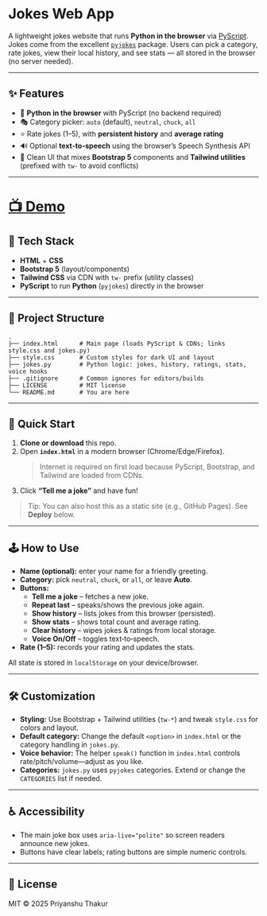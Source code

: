 # Jokes Web App

A lightweight jokes website that runs **Python in the browser** via [PyScript](https://pyscript.net/).  
Jokes come from the excellent [`pyjokes`](https://pypi.org/project/pyjokes/) package. Users can pick a category, rate jokes, view their local history, and see stats — all stored in the browser (no server needed).

---

## ✨ Features

- 🐍 **Python in the browser** with PyScript (no backend required)
- 🎭 Category picker: `auto` (default), `neutral`, `chuck`, `all`
- ⭐ Rate jokes (1–5), with **persistent history** and **average rating**
- 🔊 Optional **text‑to‑speech** using the browser’s Speech Synthesis API
- 🎨 Clean UI that mixes **Bootstrap 5** components and **Tailwind utilities** (prefixed with `tw-` to avoid conflicts)

---
# [📺 Demo](https://priyanshuth.github.io/WeatherDashboard/)

## 🧱 Tech Stack

- **HTML** + **CSS**
- **Bootstrap 5** (layout/components)
- **Tailwind CSS** via CDN with `tw-` prefix (utility classes)
- **PyScript** to run **Python** (`pyjokes`) directly in the browser

---

## 📁 Project Structure

```
.
├── index.html      # Main page (loads PyScript & CDNs; links style.css and jokes.py)
├── style.css       # Custom styles for dark UI and layout
├── jokes.py        # Python logic: jokes, history, ratings, stats, voice hooks
├── .gitignore      # Common ignores for editors/builds
├── LICENSE         # MIT license
└── README.md       # You are here
```

---

## 🚀 Quick Start

1. **Clone or download** this repo.
2. Open **`index.html`** in a modern browser (Chrome/Edge/Firefox).
   > Internet is required on first load because PyScript, Bootstrap, and Tailwind are loaded from CDNs.
3. Click **“Tell me a joke”** and have fun!

> Tip: You can also host this as a static site (e.g., GitHub Pages). See **Deploy** below.

---

## 🕹️ How to Use

- **Name (optional):** enter your name for a friendly greeting.
- **Category:** pick `neutral`, `chuck`, or `all`, or leave **Auto**.
- **Buttons:**
  - **Tell me a joke** – fetches a new joke.
  - **Repeat last** – speaks/shows the previous joke again.
  - **Show history** – lists jokes from this browser (persisted).
  - **Show stats** – shows total count and average rating.
  - **Clear history** – wipes jokes & ratings from local storage.
  - **Voice On/Off** – toggles text‑to‑speech.
- **Rate (1–5):** records your rating and updates the stats.

All state is stored in `localStorage` on your device/browser.

---

## 🛠️ Customization

- **Styling:** Use Bootstrap + Tailwind utilities (`tw-*`) and tweak `style.css` for colors and layout.
- **Default category:** Change the default `<option>` in `index.html` or the category handling in `jokes.py`.
- **Voice behavior:** The helper `speak()` function in `index.html` controls rate/pitch/volume—adjust as you like.
- **Categories:** `jokes.py` uses `pyjokes` categories. Extend or change the `CATEGORIES` list if needed.

---

## ♿ Accessibility

- The main joke box uses `aria-live="polite"` so screen readers announce new jokes.
- Buttons have clear labels; rating buttons are simple numeric controls.

---

## 📜 License

MIT © 2025 Priyanshu Thakur
